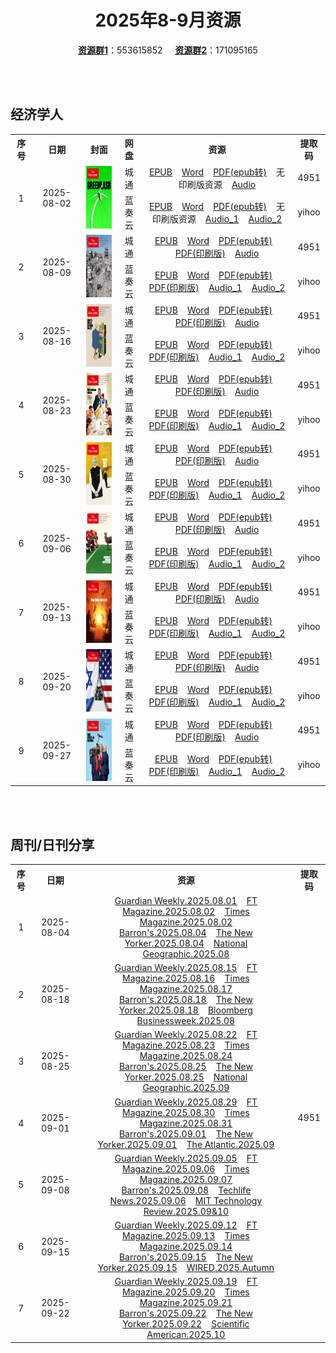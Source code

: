 <div align="center">

# 2025年8-9月资源

[**资源群1**](https://qm.qq.com/q/p2QRKKD9oA)：553615852 &nbsp;&nbsp;&nbsp;&nbsp;[**资源群2**](https://qm.qq.com/q/XNwz6qD0IO)：171095165

</div>
<br>
<br>

## 经济学人

<table align="center">
        <tr>
            <th align="center">序号</th>
            <th align="center">日期</th>
            <th align="center">封面</th>
            <th align="center">网盘</th>
            <th align="center">资源</th>
            <th align="center">提取码</th>
        </tr>
        <tr>
            <td rowspan="2" align="center">1</td>
            <td rowspan="2" align="center">2025-08-02</td>
            <td rowspan="2" align="center">
                <img src="https://raw.githubusercontent.com/yihoowong/yihoo/refs/heads/main/asset/images/20250802_DE_EU.webp" width="75" height="100">
            </td>
            <td align="center">城通</td>
            <td align="center">
                <a href="https://url12.ctfile.com/f/47748612-8401264252-b2bfa0">EPUB</a>&nbsp;&nbsp;&nbsp;
                <a href="https://url12.ctfile.com/f/47748612-8401263853-1d4e9c">Word</a>&nbsp;&nbsp;&nbsp;
                <a href="https://url12.ctfile.com/f/47748612-8401277515-48282a">PDF(epub转)</a>&nbsp;&nbsp;&nbsp;
                无印刷版资源&nbsp;&nbsp;&nbsp;
                <a href="https://url12.ctfile.com/f/47748612-8401263430-157536">Audio</a>
            </td>
            <td align="center">4951</td>
        </tr>
        <tr>
            <td align="center">蓝奏云</td>
            <td align="center">
                <a href="https://yihoo.lanzouo.com/iDzAv32bn41a">EPUB</a>&nbsp;&nbsp;&nbsp;
                <a href="https://yihoo.lanzouo.com/iIw4132bmm8j">Word</a>&nbsp;&nbsp;&nbsp;
                <a href="https://yihoo.lanzouo.com/i8b4M32dj6hg">PDF(epub转)</a>&nbsp;&nbsp;&nbsp;
                无印刷版资源&nbsp;&nbsp;&nbsp;
                <a href="https://yihoo.lanzouo.com/imlEd32bmlni">Audio_1</a>&nbsp;&nbsp;&nbsp;
                <a href="https://yihoo.lanzouo.com/iWdNh32bm93g">Audio_2</a>
            </td>
            <td align="center">yihoo</td>
        </tr>
        <tr>
            <td rowspan="2" align="center">2</td>
            <td rowspan="2" align="center">2025-08-09</td>
            <td rowspan="2" align="center">
                <img src="https://raw.githubusercontent.com/yihoowong/yihoo/refs/heads/main/asset/images/20250809_DE_EU.webp" width="75" height="100">
            </td>
            <td align="center">城通</td>
            <td align="center">
                <a href="https://url12.ctfile.com/f/47748612-8417910152-f5b028">EPUB</a>&nbsp;&nbsp;&nbsp;
                <a href="https://url12.ctfile.com/f/47748612-8417909171-d36c09">Word</a>&nbsp;&nbsp;&nbsp;
                <a href="https://url12.ctfile.com/f/47748612-8417909297-6db73c">PDF(epub转)</a>&nbsp;&nbsp;&nbsp;
                <a href="https://url12.ctfile.com/f/47748612-8417910185-c8b76f">PDF(印刷版)</a>&nbsp;&nbsp;&nbsp;
                <a href="https://url12.ctfile.com/f/47748612-8417910149-8df0cc">Audio</a>
            </td>
            <td align="center">4951</td>
        </tr>
        <tr>
            <td align="center">蓝奏云</td>
            <td align="center">
                <a href="https://yihoo.lanzouo.com/icOAQ33ptoyj">EPUB</a>&nbsp;&nbsp;&nbsp;
                <a href="https://yihoo.lanzouo.com/ipKoP33ptkri">Word</a>&nbsp;&nbsp;&nbsp;
                <a href="https://yihoo.lanzouo.com/i7Xf933qdxrg">PDF(epub转)</a>&nbsp;&nbsp;&nbsp;
                <a href="https://yihoo.lanzouo.com/iFzIE33ptnfe">PDF(印刷版)</a>&nbsp;&nbsp;&nbsp;
                <a href="https://yihoo.lanzouo.com/ijc2k33ptkgh">Audio_1</a>&nbsp;&nbsp;&nbsp;
                <a href="https://yihoo.lanzouo.com/ihwWV33ptewh">Audio_2</a>
            </td>
            <td align="center">yihoo</td>
        </tr>
        <tr>
            <td rowspan="2" align="center">3</td>
            <td rowspan="2" align="center">2025-08-16</td>
            <td rowspan="2" align="center">
                <img src="https://raw.githubusercontent.com/yihoowong/yihoo/refs/heads/main/asset/images/20250816_DE_EU.webp" width="75" height="100">
            </td>
            <td align="center">城通</td>
            <td align="center">
                <a href="https://url12.ctfile.com/f/47748612-8417926596-6cab60">EPUB</a>&nbsp;&nbsp;&nbsp;
                <a href="https://url12.ctfile.com/f/47748612-8417926590-34134a">Word</a>&nbsp;&nbsp;&nbsp;
                <a href="https://url12.ctfile.com/f/47748612-8417926628-0b81a1">PDF(epub转)</a>&nbsp;&nbsp;&nbsp;
                <a href="https://url12.ctfile.com/f/47748612-8417926622-1556ed">PDF(印刷版)</a>&nbsp;&nbsp;&nbsp;
                <a href="https://url12.ctfile.com/f/47748612-8417926584-481a11">Audio</a>
            </td>
            <td align="center">4951</td>
        </tr>
        <tr>
            <td align="center">蓝奏云</td>
            <td align="center">
                <a href="https://yihoo.lanzouo.com/ifaEX33qa8ta">EPUB</a>&nbsp;&nbsp;&nbsp;
                <a href="https://yihoo.lanzouo.com/iFDhh33qa7za">Word</a>&nbsp;&nbsp;&nbsp;
                <a href="https://yihoo.lanzouo.com/isOXn33qetja">PDF(epub转)</a>&nbsp;&nbsp;&nbsp;
                <a href="https://yihoo.lanzouo.com/in4oC33qapdg">PDF(印刷版)</a>&nbsp;&nbsp;&nbsp;
                <a href="https://yihoo.lanzouo.com/ix6Rc33qa72h">Audio_1</a>&nbsp;&nbsp;&nbsp;
                <a href="https://yihoo.lanzouo.com/i58Rx33q9w0j">Audio_2</a>
            </td>
            <td align="center">yihoo</td>
        </tr>
        <tr>
            <td rowspan="2" align="center">4</td>
            <td rowspan="2" align="center">2025-08-23</td>
            <td rowspan="2" align="center">
                <img src="https://raw.githubusercontent.com/yihoowong/yihoo/refs/heads/main/asset/images/20250823_DE_EU.webp" width="75" height="100">
            </td>
            <td align="center">城通</td>
            <td align="center">
                <a href="https://url12.ctfile.com/f/47748612-8419101608-16d4af">EPUB</a>&nbsp;&nbsp;&nbsp;
                <a href="https://url12.ctfile.com/f/47748612-8419101153-41c1d9">Word</a>&nbsp;&nbsp;&nbsp;
                <a href="https://url12.ctfile.com/f/47748612-8419101263-e854b0">PDF(epub转)</a>&nbsp;&nbsp;&nbsp;
                <a href="https://url12.ctfile.com/f/47748612-8419356120-04d561">PDF(印刷版)</a>&nbsp;&nbsp;&nbsp;
                <a href="https://url12.ctfile.com/f/47748612-8419101070-d18b95">Audio</a>
            </td>
            <td align="center">4951</td>
        </tr>
        <tr>
            <td align="center">蓝奏云</td>
            <td align="center">
                <a href="https://yihoo.lanzouo.com/iTroI345c8ve">EPUB</a>&nbsp;&nbsp;&nbsp;
                <a href="https://yihoo.lanzouo.com/iV5eE345ce7g">Word</a>&nbsp;&nbsp;&nbsp;
                <a href="https://yihoo.lanzouo.com/ivmRA345ch2j">PDF(epub转)</a>&nbsp;&nbsp;&nbsp;
                <a href="https://yihoo.lanzouo.com/i9sRz349fb3g">PDF(印刷版)</a>&nbsp;&nbsp;&nbsp;
                <a href="https://yihoo.lanzouo.com/iIQPk345c3ng">Audio_1</a>&nbsp;&nbsp;&nbsp;
                <a href="https://yihoo.lanzouo.com/iUxrZ345bjwf">Audio_2</a>
            </td>
            <td align="center">yihoo</td>
        </tr>
        <tr>
            <td rowspan="2" align="center">5</td>
            <td rowspan="2" align="center">2025-08-30</td>
            <td rowspan="2" align="center">
                <img src="https://raw.githubusercontent.com/yihoowong/yihoo/refs/heads/main/asset/images/20250830_DE_EU.webp" width="75" height="100">
            </td>
            <td align="center">城通</td>
            <td align="center">
                <a href="https://url12.ctfile.com/f/47748612-8420787119-1502fa">EPUB</a>&nbsp;&nbsp;&nbsp;
                <a href="https://url12.ctfile.com/f/47748612-8420787518-744586">Word</a>&nbsp;&nbsp;&nbsp;
                <a href="https://url12.ctfile.com/f/47748612-8420787167-5774d7">PDF(epub转)</a>&nbsp;&nbsp;&nbsp;
                <a href="https://url12.ctfile.com/f/47748612-8420904635-217020">PDF(印刷版)</a>&nbsp;&nbsp;&nbsp;
                <a href="https://url12.ctfile.com/f/47748612-8420787082-cefd51">Audio</a>
            </td>
            <td align="center">4951</td>
        </tr>
        <tr>
            <td align="center">蓝奏云</td>
            <td align="center">
                <a href="https://yihoo.lanzouo.com/i5lrz34utdje">EPUB</a>&nbsp;&nbsp;&nbsp;
                <a href="https://yihoo.lanzouo.com/ib2RJ34utm5e">Word</a>&nbsp;&nbsp;&nbsp;
                <a href="https://yihoo.lanzouo.com/ixrIu34utn6b">PDF(epub转)</a>&nbsp;&nbsp;&nbsp;
                <a href="https://yihoo.lanzouo.com/i9t9B34x1u0h">PDF(印刷版)</a>&nbsp;&nbsp;&nbsp;
                <a href="https://yihoo.lanzouo.com/igpP134utd3i">Audio_1</a>&nbsp;&nbsp;&nbsp;
                <a href="https://yihoo.lanzouo.com/ikbgr34ut1fi">Audio_2</a>
            </td>
            <td align="center">yihoo</td>
        </tr>
        <tr>
            <td rowspan="2" align="center">6</td>
            <td rowspan="2" align="center">2025-09-06</td>
            <td rowspan="2" align="center">
                <img src="https://raw.githubusercontent.com/yihoowong/yihoo/refs/heads/main/asset/images/20250906_DE_EU.webp" width="75" height="100">
            </td>
            <td align="center">城通</td>
            <td align="center">
                <a href="https://url12.ctfile.com/f/47748612-8423585301-678469">EPUB</a>&nbsp;&nbsp;&nbsp;
                <a href="https://url12.ctfile.com/f/47748612-8423585265-f18edf">Word</a>&nbsp;&nbsp;&nbsp;
                <a href="https://url12.ctfile.com/f/47748612-8423585359-267b6a">PDF(epub转)</a>&nbsp;&nbsp;&nbsp;
                <a href="https://url12.ctfile.com/f/47748612-8423950135-e886d7">PDF(印刷版)</a>&nbsp;&nbsp;&nbsp;
                <a href="https://url12.ctfile.com/f/47748612-8423585229-eec034">Audio</a>
            </td>
            <td align="center">4951</td>
        </tr>
        <tr>
            <td align="center">蓝奏云</td>
            <td align="center">
                <a href="https://yihoo.lanzouo.com/iEj6Z35fzf3c">EPUB</a>&nbsp;&nbsp;&nbsp;
                <a href="https://yihoo.lanzouo.com/iaJhx35fzg0f">Word</a>&nbsp;&nbsp;&nbsp;
                <a href="https://yihoo.lanzouo.com/iLu0H35fzi6d">PDF(epub转)</a>&nbsp;&nbsp;&nbsp;
                <a href="https://yihoo.lanzouo.com/inRcw35jpn5g">PDF(印刷版)</a>&nbsp;&nbsp;&nbsp;
                <a href="https://yihoo.lanzouo.com/i59ez35fze6j">Audio_1</a>&nbsp;&nbsp;&nbsp;
                <a href="https://yihoo.lanzouo.com/i8u5t35fysef">Audio_2</a>
            </td>
            <td align="center">yihoo</td>
        </tr>
        <tr>
            <td rowspan="2" align="center">7</td>
            <td rowspan="2" align="center">2025-09-13</td>
            <td rowspan="2" align="center">
                <img src="https://raw.githubusercontent.com/yihoowong/yihoo/refs/heads/main/asset/images/20250913_DE_EU.webp" width="75" height="100">
            </td>
            <td align="center">城通</td>
            <td align="center">
                <a href="https://url12.ctfile.com/f/47748612-8429576218-83f6d6">EPUB</a>&nbsp;&nbsp;&nbsp;
                <a href="https://url12.ctfile.com/f/47748612-8429572026-9084d4">Word</a>&nbsp;&nbsp;&nbsp;
                <a href="https://url12.ctfile.com/f/47748612-8429572000-5995f4">PDF(epub转)</a>&nbsp;&nbsp;&nbsp;
                <a href="https://url12.ctfile.com/f/47748612-8432084969-202277">PDF(印刷版)</a>&nbsp;&nbsp;&nbsp;
                <a href="https://url12.ctfile.com/f/47748612-8429570708-86836f">Audio</a>
            </td>
            <td align="center">4951</td>
        </tr>
        <tr>
            <td align="center">蓝奏云</td>
            <td align="center">
                <a href="https://yihoo.lanzouo.com/iH9MT35zk4gj">EPUB</a>&nbsp;&nbsp;&nbsp;
                <a href="https://yihoo.lanzouo.com/iw9wn35zk4ng">Word</a>&nbsp;&nbsp;&nbsp;
                <a href="https://yihoo.lanzouo.com/iwtIl35zk4ve">PDF(epub转)</a>&nbsp;&nbsp;&nbsp;
                <a href="https://yihoo.lanzouo.com/i7baz362o31a">PDF(印刷版)</a>&nbsp;&nbsp;&nbsp;
                <a href="https://yihoo.lanzouo.com/iAK5n35zk2sj">Audio_1</a>&nbsp;&nbsp;&nbsp;
                <a href="https://yihoo.lanzouo.com/iB5Dl35zjpyh">Audio_2</a>
            </td>
            <td align="center">yihoo</td>
        </tr>
        <tr>
            <td rowspan="2" align="center">8</td>
            <td rowspan="2" align="center">2025-09-20</td>
            <td rowspan="2" align="center">
                <img src="https://raw.githubusercontent.com/yihoowong/yihoo/refs/heads/main/asset/images/20250920_DE_EU.webp" width="75" height="100">
            </td>
            <td align="center">城通</td>
            <td align="center">
                <a href="https://url12.ctfile.com/f/47748612-8436607464-041cc8">EPUB</a>&nbsp;&nbsp;&nbsp;
                <a href="https://url12.ctfile.com/f/47748612-8436606476-a1cac7">Word</a>&nbsp;&nbsp;&nbsp;
                <a href="https://url12.ctfile.com/f/47748612-8436607478-316c42">PDF(epub转)</a>&nbsp;&nbsp;&nbsp;
                <a href="https://url12.ctfile.com/f/47748612-8436885783-7af0c4">PDF(印刷版)</a>&nbsp;&nbsp;&nbsp;
                <a href="https://url12.ctfile.com/f/47748612-8436606458-913d66">Audio</a>
            </td>
            <td align="center">4951</td>
        </tr>
        <tr>
            <td align="center">蓝奏云</td>
            <td align="center">
                <a href="https://yihoo.lanzouo.com/iOMnY36k1xcb">EPUB</a>&nbsp;&nbsp;&nbsp;
                <a href="https://yihoo.lanzouo.com/ij7Fo36k1xqf">Word</a>&nbsp;&nbsp;&nbsp;
                <a href="https://yihoo.lanzouo.com/iPnlF36k1ygb">PDF(epub转)</a>&nbsp;&nbsp;&nbsp;
                <a href="https://yihoo.lanzouo.com/iALt736m1fcf">PDF(印刷版)</a>&nbsp;&nbsp;&nbsp;
                <a href="https://yihoo.lanzouo.com/iQWAb36k1wng">Audio_1</a>&nbsp;&nbsp;&nbsp;
                <a href="https://yihoo.lanzouo.com/ilbyV36k1qfc">Audio_2</a>
            </td>
            <td align="center">yihoo</td>
        </tr>
        <tr>
            <td rowspan="2" align="center">9</td>
            <td rowspan="2" align="center">2025-09-27</td>
            <td rowspan="2" align="center">
                <img src="https://raw.githubusercontent.com/yihoowong/yihoo/refs/heads/main/asset/images/20250927_DE_EU.webp" width="75" height="100">
            </td>
            <td align="center">城通</td>
            <td align="center">
                <a href="https://url12.ctfile.com/f/47748612-8440862415-8179b6">EPUB</a>&nbsp;&nbsp;&nbsp;
                <a href="https://url12.ctfile.com/f/47748612-8440862500-1472d7">Word</a>&nbsp;&nbsp;&nbsp;
                <a href="https://url12.ctfile.com/f/47748612-8440862510-92b006">PDF(epub转)</a>&nbsp;&nbsp;&nbsp;
                <a href="https://url12.ctfile.com/f/47748612-8441316694-8384b3">PDF(印刷版)</a>&nbsp;&nbsp;&nbsp;
                <a href="https://url12.ctfile.com/f/47748612-8440861828-8dbd25">Audio</a>
            </td>
            <td align="center">4951</td>
        </tr>
        <tr>
            <td align="center">蓝奏云</td>
            <td align="center">
                <a href="https://yihoo.lanzouo.com/i07rJ3714pef">EPUB</a>&nbsp;&nbsp;&nbsp;
                <a href="https://yihoo.lanzouo.com/ikLOh3714plc">Word</a>&nbsp;&nbsp;&nbsp;
                <a href="https://yihoo.lanzouo.com/ive4j3714pta">PDF(epub转)</a>&nbsp;&nbsp;&nbsp;
                <a href="https://yihoo.lanzouo.com/inW15373wp7i">PDF(印刷版)</a>&nbsp;&nbsp;&nbsp;
                <a href="https://yihoo.lanzouo.com/iJ4pL3714jid">Audio_1</a>&nbsp;&nbsp;&nbsp;
                <a href="https://yihoo.lanzouo.com/iA6zm3714gqd">Audio_2</a>
            </td>
            <td align="center">yihoo</td>
        </tr>
</table>

<br>
<br>

## 周刊/日刊分享
<table align="center">
        <tr>
            <th align="center">序号</th>
            <th align="center">日期</th>
            <th align="center">资源</th>
            <th align="center">提取码</th>
        </tr>
        <tr>
            <td align="center">1</td>
            <td align="center">2025-08-04</td>
            <td align="center">
                <a href="https://url12.ctfile.com/f/47748612-8407232187-1176bc">Guardian Weekly.2025.08.01</a>&nbsp;&nbsp;&nbsp;
                <a href="https://url12.ctfile.com/f/47748612-8407233918-5cdf8d">FT Magazine.2025.08.02</a>&nbsp;&nbsp;&nbsp;
                <a href="https://url12.ctfile.com/f/47748612-8407232976-24907f">Times Magazine.2025.08.02</a><br>
                <a href="https://url12.ctfile.com/f/47748612-8407231635-b0f7f9">Barron's.2025.08.04</a>&nbsp;&nbsp;&nbsp;
                <a href="https://url12.ctfile.com/f/47748612-8407232325-7ce487">The New Yorker.2025.08.04</a>&nbsp;&nbsp;&nbsp;
                <a href="https://url12.ctfile.com/f/47748612-8407241619-c155ad">National Geographic.2025.08</a>
            </td>
            <td align="center" rowspan="10">4951</td>
        </tr>
        <tr>
            <td align="center">2</td>
            <td align="center">2025-08-18</td>
            <td align="center">
                <a href="https://url12.ctfile.com/f/47748612-8418220131-b12fe2">Guardian Weekly.2025.08.15</a>&nbsp;&nbsp;&nbsp;
                <a href="https://url12.ctfile.com/f/47748612-8418220083-440266">FT Magazine.2025.08.16</a>&nbsp;&nbsp;&nbsp;
                <a href="https://url12.ctfile.com/f/47748612-8418220161-a4acab">Times Magazine.2025.08.17</a><br>
                <a href="https://url12.ctfile.com/f/47748612-8418219717-146b78">Barron's.2025.08.18</a>&nbsp;&nbsp;&nbsp;
                <a href="https://url12.ctfile.com/f/47748612-8418220145-dc2cb2">The New Yorker.2025.08.18</a>&nbsp;&nbsp;&nbsp;
                <a href="https://url12.ctfile.com/f/47748612-8418219928-b5ce5f">Bloomberg Businessweek.2025.08</a>
            </td>
        </tr>
        <tr>
            <td align="center">3</td>
            <td align="center">2025-08-25</td>
            <td align="center">
                <a href="https://url12.ctfile.com/f/47748612-8420086209-22e013">Guardian Weekly.2025.08.22</a>&nbsp;&nbsp;&nbsp;
                <a href="https://url12.ctfile.com/f/47748612-8420086178-39f01b">FT Magazine.2025.08.23</a>&nbsp;&nbsp;&nbsp;
                <a href="https://url12.ctfile.com/f/47748612-8420090687-caa457">Times Magazine.2025.08.24</a><br>
                <a href="https://url12.ctfile.com/f/47748612-8420086018-6ec40b">Barron's.2025.08.25</a>&nbsp;&nbsp;&nbsp;
                <a href="https://url12.ctfile.com/f/47748612-8420090596-1e0b97">The New Yorker.2025.08.25</a>&nbsp;&nbsp;&nbsp;
                <a href="https://url12.ctfile.com/f/47748612-8420339888-ef3a2d">National Geographic.2025.09</a>
            </td>
        </tr>
        <tr>
            <td align="center">4</td>
            <td align="center">2025-09-01</td>
            <td align="center">
                <a href="https://url12.ctfile.com/f/47748612-8421358701-a1a99e">Guardian Weekly.2025.08.29</a>&nbsp;&nbsp;&nbsp;
                <a href="https://url12.ctfile.com/f/47748612-8421358668-ba46a4">FT Magazine.2025.08.30</a>&nbsp;&nbsp;&nbsp;
                <a href="https://url12.ctfile.com/f/47748612-8421358763-748691">Times Magazine.2025.08.31</a><br>
                <a href="https://url12.ctfile.com/f/47748612-8421358611-b8d559">Barron's.2025.09.01</a>&nbsp;&nbsp;&nbsp;
                <a href="https://url12.ctfile.com/f/47748612-8421358737-3d95b7">The New Yorker.2025.09.01</a>&nbsp;&nbsp;&nbsp;
                <a href="https://url12.ctfile.com/f/47748612-8421364164-ea45ca">The Atlantic.2025.09</a>
            </td>
        </tr>
        <tr>
            <td align="center">5</td>
            <td align="center">2025-09-08</td>
            <td align="center">
                <a href="https://url12.ctfile.com/f/47748612-8424326165-1d0036">Guardian Weekly.2025.09.05</a>&nbsp;&nbsp;&nbsp;
                <a href="https://url12.ctfile.com/f/47748612-8424326130-f573d7">FT Magazine.2025.09.06</a>&nbsp;&nbsp;&nbsp;
                <a href="https://url12.ctfile.com/f/47748612-8424326244-40914d">Times Magazine.2025.09.07</a><br>
                <a href="https://url12.ctfile.com/f/47748612-8424326059-5b432a">Barron's.2025.09.08</a>&nbsp;&nbsp;&nbsp;
                <a href="https://url12.ctfile.com/f/47748612-8424326218-098755">Techlife News.2025.09.06</a>&nbsp;&nbsp;&nbsp;
                <a href="https://url12.ctfile.com/f/47748612-8424326175-e8d73d">MIT Technology Review.2025.09&10</a>
            </td>
        </tr>
        <tr>
            <td align="center">6</td>
            <td align="center">2025-09-15</td>
            <td align="center">
                <a href="https://url12.ctfile.com/f/47748612-8433763424-4b0868">Guardian Weekly.2025.09.12</a>&nbsp;&nbsp;&nbsp;
                <a href="https://url12.ctfile.com/f/47748612-8433762920-8c6422">FT Magazine.2025.09.13</a>&nbsp;&nbsp;&nbsp;
                <a href="https://url12.ctfile.com/f/47748612-8433763940-0fd725">Times Magazine.2025.09.14</a><br>
                <a href="https://url12.ctfile.com/f/47748612-8433754684-e3ae94">Barron's.2025.09.15</a>&nbsp;&nbsp;&nbsp;
                <a href="https://url12.ctfile.com/f/47748612-8433763606-19f855">The New Yorker.2025.09.15</a>&nbsp;&nbsp;&nbsp;
                <a href="https://url12.ctfile.com/f/47748612-8433764919-04e224">WIRED.2025.Autumn</a>
            </td>
        </tr>
        <tr>
            <td align="center">7</td>
            <td align="center">2025-09-22</td>
            <td align="center">
                <a href="https://url12.ctfile.com/f/47748612-8438107829-3cf8f6">Guardian Weekly.2025.09.19</a>&nbsp;&nbsp;&nbsp;
                <a href="https://url12.ctfile.com/f/47748612-8438107778-4a56ba">FT Magazine.2025.09.20</a>&nbsp;&nbsp;&nbsp;
                <a href="https://url12.ctfile.com/f/47748612-8438108397-87289a">Times Magazine.2025.09.21</a><br>
                <a href="https://url12.ctfile.com/f/47748612-8438107412-86cefa">Barron's.2025.09.22</a>&nbsp;&nbsp;&nbsp;
                <a href="https://url12.ctfile.com/f/47748612-8438108342-831aac">The New Yorker.2025.09.22</a>&nbsp;&nbsp;&nbsp;
                <a href="https://url12.ctfile.com/f/47748612-8438107905-62f570">Scientific American.2025.10</a>
            </td>
        </tr>
</table>
